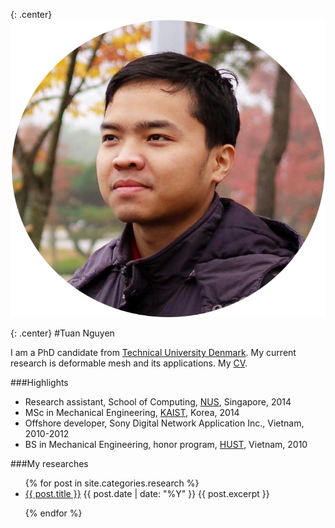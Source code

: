 
{: .center}
![portrait](/img/portrait.png)

{: .center}
#Tuan Nguyen

I am a PhD candidate from [Technical University Denmark][DTU]. My current research is deformable mesh and its applications. My  [CV][cv].

###Highlights

* Research assistant, School of Computing, [NUS][NUS], Singapore, 2014
* MSc in Mechanical Engineering, [KAIST][Kaist], Korea, 2014
* Offshore developer, Sony Digital Network Application Inc., Vietnam, 2010-2012
* BS in Mechanical Engineering, honor program, [HUST][Hust], Vietnam, 2010

###My researches
<ul class="post-list">
  {% for post in site.categories.research %}
    <li>
      <a class="post-link" href="{{ post.url | prepend: site.baseurl }}">{{ post.title }}</a>
      <span class="post-meta">{{ post.date | date: "%Y" }}</span>
      {{ post.excerpt }}
    </li>



  {% endfor %}
</ul>


[DTU]: http://www.dtu.dk
[Kaist]: http://www.kaist.edu/html/en/index.html
[Hust]: http://en.hust.edu.vn/home
[NUS]: http://www.nus.edu.sg
[cv]: /assets/cv.pdf
